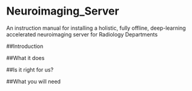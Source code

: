 # Neuroimaging_Server
An instruction manual for installing a holistic, fully offline, deep-learning accelerated neuroimaging server for Radiology Departments 


##Introduction


##What it does


##Is it right for us?

##What you will need
